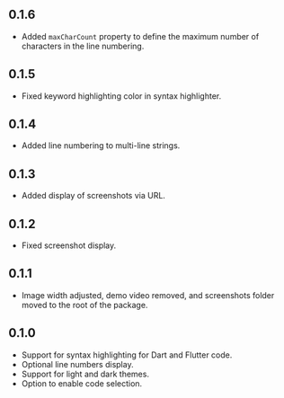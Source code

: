 ## 0.1.6
- Added `maxCharCount` property to define the maximum number of characters in the line numbering.


## 0.1.5

- Fixed keyword highlighting color in syntax highlighter.

## 0.1.4

- Added line numbering to multi-line strings.

## 0.1.3

- Added display of screenshots via URL.

## 0.1.2

- Fixed screenshot display.

## 0.1.1

- Image width adjusted, demo video removed, and screenshots folder moved to the root of the package.

## 0.1.0

- Support for syntax highlighting for Dart and Flutter code.
- Optional line numbers display.
- Support for light and dark themes.
- Option to enable code selection.
